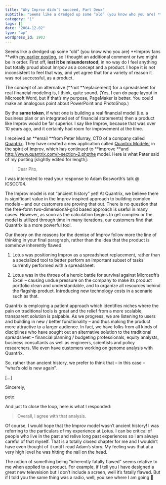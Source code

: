 ```yaml
---
title: "Why Improv didn’t succeed, Part Deux"
subtitle: "Seems like a dredged up some “old” (you know who you are) **Improv fans **with my earlier posting"
category: "1"
tags: []
date: "2004-12-02"
type: "wp"
wordpress_id: 1903
---
```

Seems like a dredged up some “old” (you know who you are) **Improv fans **with [my earlier posting](/weblogs/archives/000522.html), so I thought an additional comment or two might be in order.
First off, **lest it be misunderstood**, in no way do I feel anything but totally proud about Imrpov as a concept and a product. I hope it is not inconsistent to feel that way, and yet agree that for a variety of reason it was not successful, as a product. 

The concept of an alternative (**not **replacement) for a spreadsheet for real financial modeling is, I think, quite sound. (Yes, I can do page layout in Microsoft Word, but if that’s my purpose, PageMaker is better. You could make an analogous point about PowerPoint and PhotoShop.)

By the **same token**, if what one is building a real financial model (i.e. a business plan or an integrated set of financial statements) then a product like Improv would be far superior. I say like Improv, because that was over 10 years ago, and it certainly had room for improvement at the time.

I received an **email **from Peter Murray, CTO of a company called [Quantrix](http://www.quantrix.com/index.php). They have created a new application called [Quantrix Modeler](http://www.quantrix.com/r-section-2.php) in the spirit of Improv, which has continued to **improve **and http://www.quantrix.com/r-section-2.phpthe model. Here is what Peter said of my posting [slightly edited for length]:

> Dear Pito,

I was interested to read your response to Adam Bosworth’s talk @ ICSOC’04.

The Improv model is not “ancient history” yet! At Quantrix, we believe there is significant value in the Improv inspired approach to building complex models – and our customers are proving that out. There is no question that the free-form two-dimensional-grid based approach is useful in many cases. However, as soon as the calculation begins to get complex or the model is utilized through time in many iterations, our customers find that Quantrix is a more powerful tool. 

Our theory on the reasons for the demise of Improv follow more the line of thinking in your final paragraph, rather than the idea that the product is somehow inherently flawed:

1) Lotus was positioning Improv as a spreadsheet replacement, rather than a specialized tool to better perform an important subset of tasks currently performed with a spreadsheet.

2) Lotus was in the throes of a heroic battle for survival against Microsoft’s Excel – causing undue pressure on the company to make its product portfolio clean and understandable, and to organize all resources behind the flagship product. Introducing new technology costs in a scenario such as that.

Quantrix is employing a patient approach which identifies niches where the pain on traditional tools is great and the relief from a more scalable, transparent solution is palpable. As we progress, we are listening to users and building in new / better functionality – and thus making the product more attractive to a larger audience. In fact, we have folks from all kinds of disciplines who have sought out an alternative solution to the traditional spreadsheet – financial planning / budgeting professionals, equity analysts, business consultants as well as engineers, scientists and policy researchers. We even have customers working on genome analysis with Quantrix.

So, rather than ancient history, we prefer to think that – in this case – “what’s old is new again”.

[…]

Sincerely,

pete

And just to close the loop, here is what I responded:

> Overall, I agree with that analysis. 

Of course, I would hope that the Improv model wasn’t ancient history! I was referring to the particulars of my experience at Lotus. I can be critical of people who live in the past and relive long past experiences so I am always careful of that myself. That is a totally closed chapter for me and I wouldn’t have even thought of it until I read Adam’s story. My feeling was that at a very high level he was hitting the nail on the head.

The notion of something being “inherently fatally flawed” seems relative to me when applied to a product. For example, if I tell you I have designed a great new televeision but I don’t include a screen, well it’s fatally flawed. But if I told you the same thing was a radio, well, you see where I am going 🙂